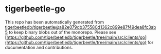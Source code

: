 # tigerbeetle-go
This repo has been automatically generated from [tigerbeetledb/tigerbeetle@a82e079db375580d1362c899e87f49dea8fc3ab5](https://github.com/tigerbeetledb/tigerbeetle/commit/a82e079db375580d1362c899e87f49dea8fc3ab5) to keep binary blobs out of the monorepo. Please see [https://github.com/tigerbeetledb/tigerbeetle/tree/main/src/clients/go](https://github.com/tigerbeetledb/tigerbeetle/tree/main/src/clients/go) for documentation and contributions.
